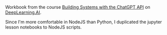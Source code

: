 Workbook from the course [Building Systems with the ChatGPT API](https://learn.deeplearning.ai/courses/chatgpt-building-system/lesson/1/introduction) on [DeepLearning.AI](https://learn.deeplearning.ai/).

Since I'm more comfortable in NodeJS than Python, I duplicated the jupyter lesson notebooks to NodeJS scripts.
